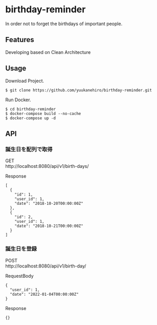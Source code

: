 # birthday-reminder
 In order not to forget the birthdays of important people.

## Features
 Developing based on Clean Architecture
## Usage
 Download Project.
```bash:
$ git clone https://github.com/yuukanehiro/birthday-reminder.git
```
 Run Docker.
```bash:
$ cd birthday-reminder
$ docker-compose build --no-cache
$ docker-compose up -d
```

## API

### 誕生日を配列で取得
GET  
http://localhost:8080/api/v1/birth-days/
  
Response
```json:
[
  {
    "id": 1,
    "user_id": 1,
    "date": "2018-10-20T00:00:00Z"
  },
  {
    "id": 2,
    "user_id": 1,
    "date": "2018-10-21T00:00:00Z"
  }
]
```

### 誕生日を登録
POST  
http://localhost:8080/api/v1/birth-day/  
  
RequestBody
```json:
{
  "user_id": 1,
  "date": "2022-01-04T00:00:00Z"
}
```
Response
```json:
{}
```